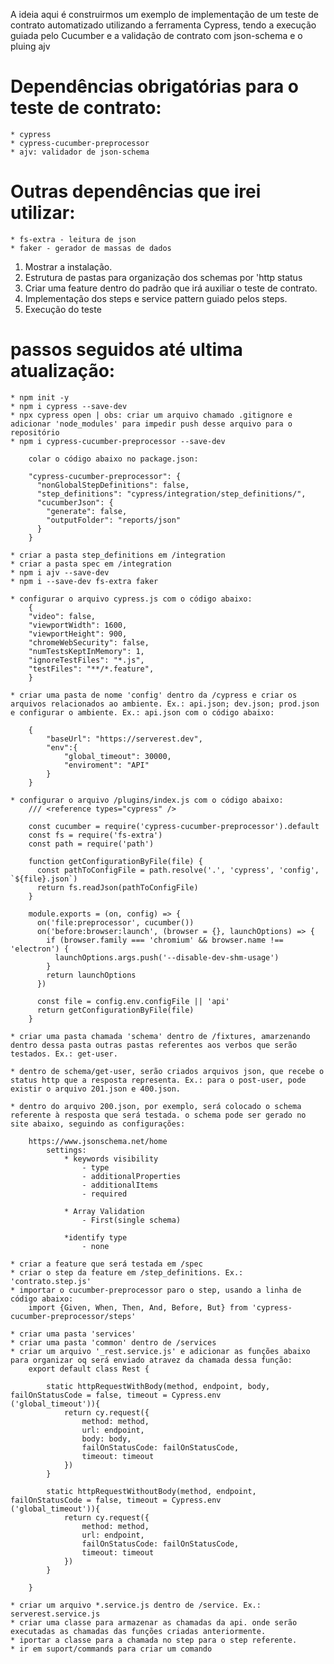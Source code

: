 A ideia aqui é construirmos um exemplo de implementação de um teste de contrato 
automatizado utilizando a ferramenta Cypress, tendo a execução guiada pelo Cucumber e a 
validação de contrato com json-schema e o pluing ajv

# Dependências obrigatórias para o teste de contrato:
    * cypress 
    * cypress-cucumber-preprocessor 
    * ajv: validador de json-schema

# Outras dependências que irei utilizar:
    * fs-extra - leitura de json 
    * faker - gerador de massas de dados

1. Mostrar a instalação. 
2. Estrutura de pastas para organização dos schemas por 'http status 
3. Criar uma feature dentro do padrão que irá auxiliar o teste de contrato. 
4. Implementação dos steps e service pattern guiado pelos steps. 
5. Execução do teste

# passos seguidos até ultima atualização:
    * npm init -y
    * npm i cypress --save-dev
    * npx cypress open | obs: criar um arquivo chamado .gitignore e adicionar 'node_modules' para impedir push desse arquivo para o repositório
    * npm i cypress-cucumber-preprocessor --save-dev

        colar o código abaixo no package.json:

        "cypress-cucumber-preprocessor": {
          "nonGlobalStepDefinitions": false, 
          "step_definitions": "cypress/integration/step_definitions/",
          "cucumberJson": {
            "generate": false,
            "outputFolder": "reports/json"
          }
        }  

    * criar a pasta step_definitions em /integration
    * criar a pasta spec em /integration
    * npm i ajv --save-dev
    * npm i --save-dev fs-extra faker

    * configurar o arquivo cypress.js com o código abaixo:
        {
        "video": false,
        "viewportWidth": 1600,
        "viewportHeight": 900,
        "chromeWebSecurity": false,
        "numTestsKeptInMemory": 1,
        "ignoreTestFiles": "*.js",
        "testFiles": "**/*.feature",
        }
    
    * criar uma pasta de nome 'config' dentro da /cypress e criar os arquivos relacionados ao ambiente. Ex.: api.json; dev.json; prod.json e configurar o ambiente. Ex.: api.json com o código abaixo:
    
        {
            "baseUrl": "https://serverest.dev",
            "env":{
                "global_timeout": 30000,
                "enviroment": "API"
            }
        }
    
    * configurar o arquivo /plugins/index.js com o código abaixo:
        /// <reference types="cypress" />
    
        const cucumber = require('cypress-cucumber-preprocessor').default
        const fs = require('fs-extra')
        const path = require('path')

        function getConfigurationByFile(file) {
          const pathToConfigFile = path.resolve('.', 'cypress', 'config', `${file}.json`)
          return fs.readJson(pathToConfigFile)
        }

        module.exports = (on, config) => {
          on('file:preprocessor', cucumber())
          on('before:browser:launch', (browser = {}, launchOptions) => {
            if (browser.family === 'chromium' && browser.name !== 'electron') {
              launchOptions.args.push('--disable-dev-shm-usage')
            }
            return launchOptions
          })

          const file = config.env.configFile || 'api'
          return getConfigurationByFile(file)
        }

    * criar uma pasta chamada 'schema' dentro de /fixtures, amarzenando dentro dessa pasta outras pastas referentes aos verbos que serão testados. Ex.: get-user.

    * dentro de schema/get-user, serão criados arquivos json, que recebe o status http que a resposta representa. Ex.: para o post-user, pode existir o arquivo 201.json e 400.json.

    * dentro do arquivo 200.json, por exemplo, será colocado o schema referente à resposta que será testada. o schema pode ser gerado no site abaixo, seguindo as configurações:

        https://www.jsonschema.net/home
            settings:
                * keywords visibility
                    - type
                    - additionalProperties
                    - additionalItems
                    - required

                * Array Validation
                    - First(single schema)

                *identify type
                    - none

    * criar a feature que será testada em /spec
    * criar o step da feature em /step_definitions. Ex.: 'contrato.step.js'
    * importar o cucumber-preprocessor paro o step, usando a linha de código abaixo:
        import {Given, When, Then, And, Before, But} from 'cypress-cucumber-preprocessor/steps'
    
    * criar uma pasta 'services'
    * criar uma pasta 'common' dentro de /services
    * criar um arquivo '_rest.service.js' e adicionar as funções abaixo para organizar oq será enviado atravez da chamada dessa função:
        export default class Rest {
        
            static httpRequestWithBody(method, endpoint, body, failOnStatusCode = false, timeout = Cypress.env      ('global_timeout')){
                return cy.request({
                    method: method, 
                    url: endpoint, 
                    body: body, 
                    failOnStatusCode: failOnStatusCode, 
                    timeout: timeout
                })
            }

            static httpRequestWithoutBody(method, endpoint, failOnStatusCode = false, timeout = Cypress.env     ('global_timeout')){
                return cy.request({
                    method: method, 
                    url: endpoint, 
                    failOnStatusCode: failOnStatusCode, 
                    timeout: timeout
                })
            }

        }
        
    * criar um arquivo *.service.js dentro de /service. Ex.: serverest.service.js
    * criar uma classe para armazenar as chamadas da api. onde serão executadas as chamadas das funções criadas anteriormente.
    * iportar a classe para a chamada no step para o step referente.
    * ir em suport/commands para criar um comando
    





    

